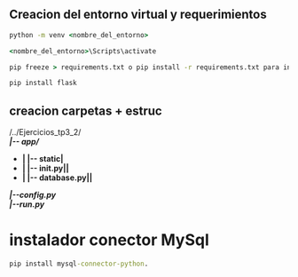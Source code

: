 ## Creacion del entorno virtual y requerimientos

```cmd
python -m venv <nombre_del_entorno>

<nombre_del_entorno>\Scripts\activate

pip freeze > requirements.txt o pip install -r requirements.txt para instalar

pip install flask 
```
## creacion carpetas + estruc
/../Ejercicios_tp3_2/  
***|-- app/***    
  - **| |-- static|**
  - **| |-- __init__.py||**  
  - **| |-- database.py||**  

***|--config.py***   
***|--run.py***

# instalador conector MySql
```cmd
pip install mysql-connector-python.
```